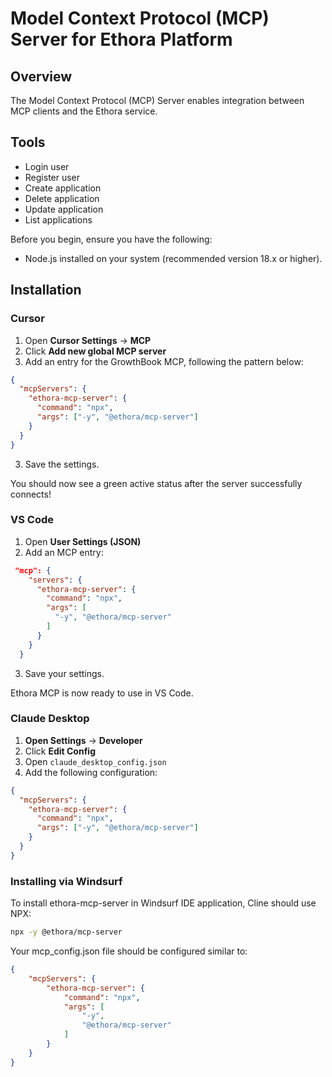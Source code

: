 # Model Context Protocol (MCP) Server for Ethora Platform
## Overview
The Model Context Protocol (MCP) Server enables integration between MCP clients and the Ethora service.

## Tools

- Login user
- Register user
- Create application
- Delete application
- Update application
- List applications

Before you begin, ensure you have the following:

- Node.js installed on your system (recommended version 18.x or higher).

## Installation

### Cursor

1. Open **Cursor Settings** &rarr; **MCP**
2. Click **Add new global MCP server**
3. Add an entry for the GrowthBook MCP, following the pattern below:

```json
{
  "mcpServers": {
    "ethora-mcp-server": {
      "command": "npx",
      "args": ["-y", "@ethora/mcp-server"]
    }
  }
}
```

3. Save the settings.

You should now see a green active status after the server successfully connects!

### VS Code

1. Open **User Settings (JSON)**
2. Add an MCP entry:

```json
 "mcp": {
    "servers": {
      "ethora-mcp-server": {
        "command": "npx",
        "args": [
          "-y", "@ethora/mcp-server"
        ]
      }
    }
  }
```

3. Save your settings.

Ethora MCP is now ready to use in VS Code.

### Claude Desktop

1. **Open Settings** &rarr; **Developer**
2. Click **Edit Config**
3. Open `claude_desktop_config.json`
4. Add the following configuration:

```json
{
  "mcpServers": {
    "ethora-mcp-server": {
      "command": "npx",
      "args": ["-y", "@ethora/mcp-server"]
    }
  }
}
```

### Installing via Windsurf

To install ethora-mcp-server in Windsurf IDE application, Cline should use NPX:

```bash
npx -y @ethora/mcp-server
```

Your mcp_config.json file should be configured similar to:

```json
{
    "mcpServers": {
        "ethora-mcp-server": {
            "command": "npx",
            "args": [
                "-y",
                "@ethora/mcp-server"
            ]
        }
    }
}
```